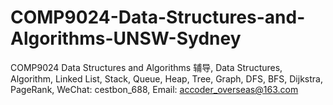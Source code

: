 # COMP9024-Data-Structures-and-Algorithms-UNSW-Sydney
COMP9024 Data Structures and Algorithms 辅导, Data Structures, Algorithm, Linked List, Stack, Queue, Heap, Tree, Graph, DFS, BFS, Dijkstra, PageRank, WeChat: cestbon_688, Email: accoder_overseas@163.com
